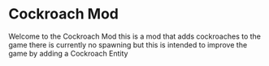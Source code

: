 # Cockroach Mod

Welcome to the Cockroach Mod this is a mod that adds cockroaches to the game there is currently no spawning but this is intended to improve the game by adding a Cockroach Entity
